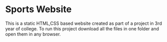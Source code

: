 # Sports Website
This is a static HTML,CSS based website created as part of a project in 3rd year of college.
To run this project download all the files in one folder and open them in any browser.
